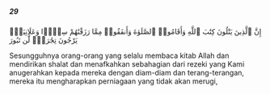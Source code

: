 ##### 29

<span class="ayah">إِنَّ ٱلَّذِينَ يَتْلُونَ كِتَٰبَ ٱللَّهِ وَأَقَامُوا۟ ٱلصَّلَوٰةَ وَأَنفَقُوا۟ مِمَّا رَزَقْنَٰهُمْ سِرًّۭا وَعَلَانِيَةًۭ يَرْجُونَ تِجَٰرَةًۭ لَّن تَبُورَ</span>

<span class="ayah_translation">Sesungguhnya orang-orang yang selalu membaca kitab Allah dan mendirikan shalat dan menafkahkan sebahagian dari rezeki yang Kami anugerahkan kepada mereka dengan diam-diam dan terang-terangan, mereka itu mengharapkan perniagaan yang tidak akan merugi,</span>
